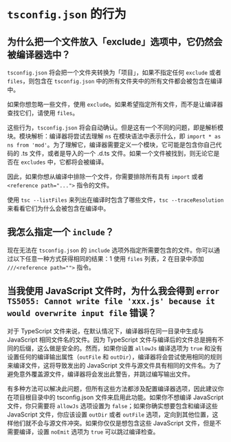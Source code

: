 # `tsconfig.json` 的行为

## 为什么把一个文件放入「exclude」选项中，它仍然会被编译器选中？

`tsconfig.json` 将会把一个文件夹转换为「项目」，如果不指定任何 `exclude` 或者 `files`，则包含在 `tsconfig.json` 中的所有文件夹中的所有文件都会被包含在编译中。

如果你想忽略一些文件，使用 `exclude`。如果希望指定所有文件，而不是让编译器查找它们，请使用 `files`。

这些行为，`tsconfig.json` 将会自动确认。但是这有一个不同的问题，即是解析模块。模块解析：编译器将尝试去理解 `ns` 在模块语法中表示什么，即 `import * as ns from 'mod'`。为了理解它，编译器需要定义一个模块，它可能是包含你自己代码的 .ts 文件，或者是导入的一个 .d.ts 文件。如果一个文件被找到，则无论它是否在 `excludes` 中，它都将会被编译。

因此，如果你想从编译中排除一个文件，你需要排除所有具有 `import` 或者 `<reference path="...">` 指令的文件。

使用 `tsc --listFiles` 来列出在编译时包含了哪些文件，`tsc --traceResolution` 来看看它们为什么会被包含在编译中。

## 我怎么指定一个 `include`？

现在无法在 `tsconfig.json` 的 `include` 选项外指定所需要包含的文件。你可以通过以下任意一种方式获得相同的结果：1 使用 `files` 列表，2 在目录中添加 `///<reference path="">` 指令。

## 当我使用 JavaScript 文件时，为什么我会得到 `error TS5055: Cannot write file 'xxx.js' because it would overwrite input file` 错误？

对于 TypeScript 文件来说，在默认情况下，编译器将在同一目录中生成与 JavaScript 相同文件名的文件。因为 TypeScript 文件与编译后的文件总是拥有不同的后缀，这么做是安全的。然而，如果你设置 `allowJs` 编译选项为 `true` 和没有设置任何的编译输出属性（`outFile` 和 `outDir`），编译器将会尝试使用相同的规则来编译文件，这将导致发出的 JavaScript 文件与源文件具有相同的文件名。为了避免意外覆盖源文件，编译器将会发出此警告，并跳过编写输出文件。

有多种方法可以解决此问题，但所有这些方法都涉及配置编译器选项，因此建议你在项目根目录中的 tsconfig.json 文件来启用此功能。如果你不想编译 JavaScript 文件，你只需要将 `allowJs` 选项设置为 `false`；如果你确实想要包含和编译这些 JavaScript 文件，你应该设置 `outDir` 或者 `outFile` 选项，定向到其他位置，这样他们就不会与源文件冲突。如果你仅仅是想包含这些 JavaScript 文件，但是不需要编译，设置 `noEmit` 选项为 `true` 可以跳过编译检查。
